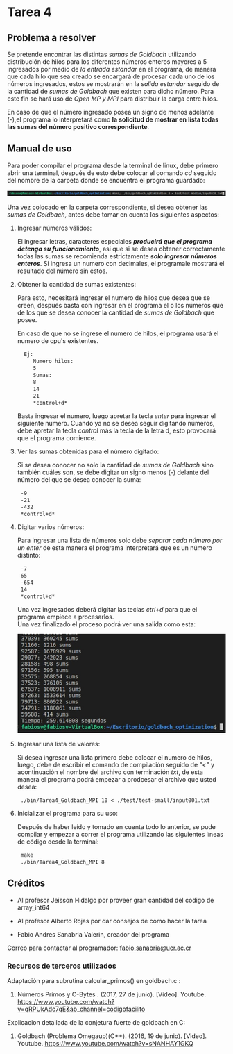 [comment]: <> (Goldbach_MPI readme v1.4 Fabio Sanabria Valerin <fabio.sanabria@ucr.ac.cr>)

# Tarea 4

## Problema a resolver  

Se pretende encontrar las distintas *sumas de Goldbach* utilizando distribución de hilos para los diferentes números enteros mayores a 5 ingresados por medio de *la entrada estandar* en el programa, de manera que cada hilo que sea creado se encargará de procesar cada uno de los números ingresados, estos se mostrarán en la *salida estandar* seguido de la cantidad de *sumas de Goldbach* que existen para dicho número. 
Para este fin se hará uso de *Open MP y MPI* para distribuir la carga entre hilos.

En caso de que el número ingresado posea un signo de menos adelante (-),el programa lo interpretará como **la solicitud de mostrar en lista todas las sumas del número positivo correspondiente**.

## Manual de uso  

Para poder compilar el programa desde la terminal de linux, debe primero abrir una terminal, después de esto debe colocar el comando *cd* seguido del nombre de la carpeta donde se encuentra el programa guardado:  

![Marcado 1](./images/compilar_goldbach.png)

Una vez colocado en la carpeta correspondiente, si desea obtener las *sumas de Goldbach*, antes debe tomar en cuenta los siguientes aspectos:

1. Ingresar números válidos:  

    El ingresar letras, caracteres especiales ***producirá que el programa detenga su funcionamiento***, asi que si se desea obtener correctamente todas las sumas se recomienda estrictamente ***solo ingresar números enteros***.
    Si ingresa un numero con decimales, el programale mostrará el resultado del número sin estos.

2. Obtener la cantidad de sumas existentes:  

    Para esto, necesitará ingresar el numero de hilos que desea que se creen, después basta con ingresar en el programa el o los números que de los que se desea conocer la cantidad de *sumas de Goldbach* que posee.  

    En caso de que no se ingrese el numero de hilos, el programa usará el numero de cpu's existentes.  

         Ej:  
            Numero hilos:
            5
            Sumas: 
            8  
            14  
            21  
            *control+d*  

    Basta ingresar el numero, luego apretar la tecla *enter* para ingresar el siguiente numero. Cuando ya no se desea seguir digitando números, debe apretar la tecla *control* más la tecla de la letra d, esto provocará que el programa comience.

3. Ver las sumas obtenidas para el número digitado:

    Si se desea conocer no solo la cantidad de *sumas de Goldbach* sino también cuáles son, se debe digitar un signo menos (-) delante del número del que se desea conocer la suma:

        -9
        -21
        -432
        *control+d*  

4. Digitar varios números:

    Para ingresar una lista de números solo debe *separar cada número por un enter*  de esta manera el programa interpretará que es un número distinto:  

        -7
        65
        -654
        14
        *control+d*  

    Una vez ingresados deberá digitar las teclas *ctrl+d* para que el programa empiece a procesarlos.  
    Una vez finalizado el proceso podrá ver una salida como esta:  

    ![Marcado 1](./images/salida_programa.jpg)

5. Ingresar una lista de valores:

    Si desea ingresar una lista primero debe colocar el numero de hilos, luego, debe de escribir el comando de compilación seguido de *"<"* y acontinuación el nombre del archivo con terminación *txt*, de esta manera el programa podrá empezar a prodcesar el archivo que usted desea:

        ./bin/Tarea4_Goldbach_MPI 10 < ./test/test-small/input001.txt

6. Inicializar el programa para su uso:

    Después de haber leído y tomado en cuenta todo lo anterior, se pude compilar y empezar a correr el programa utilizando las siguientes líneas de código desde la terminal:

        make
        ./bin/Tarea4_Goldbach_MPI 8
## Créditos 

- Al profesor Jeisson Hidalgo por proveer gran cantidad del codigo de array_int64

- Al profesor Alberto Rojas por dar consejos de como hacer la tarea

- Fabio Andres Sanabria Valerin, creador del programa

Correo para contactar al programador: fabio.sanabria@ucr.ac.cr

### Recursos de terceros utilizados

Adaptación para subrutina calcular_primos() en goldbach.c :  

1. Números Primos y C-Bytes . (2017, 27 de junio). [Video]. Youtube. https://www.youtube.com/watch?v=qRPUkAdc7qE&ab_channel=codigofacilito

Explicacion detallada de la conjetura fuerte de goldbach en C:

1. Goldbach (Problema Omegaup)(C++). (2016, 19 de junio). [Video]. Youtube. https://www.youtube.com/watch?v=sNANHAY1GKQ
